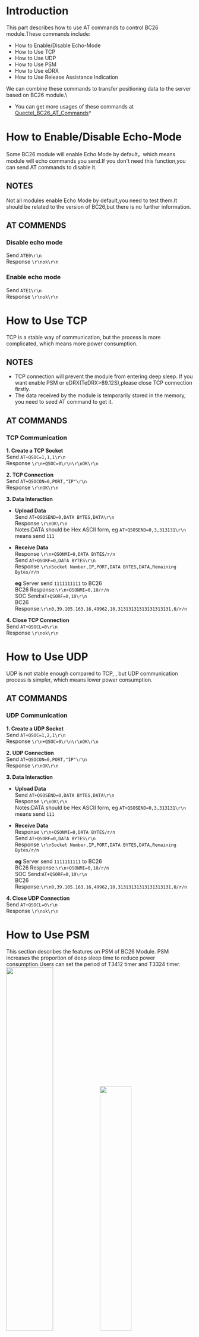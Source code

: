 # Introduction
This part describes how to use AT commands to control BC26 module.These commands include:
* How to Enable/Disable Echo-Mode
* How to Use TCP
* How to Use UDP
* How to Use PSM
* How to Use eDRX
* How to Use Release Assistance Indication


We can combine these commands to transfer positioning data to the server based on BC26 module.\
* You can get more usages of these commands at
[Quectel_BC26_AT_Commands](https://github.com/nofreegood/Work-summary/blob/master/LTE_BC26_LPWA%20MODULE/References/Quectel_BC26_AT_Commands_Manual_V1.0_Preliminary_20180125.pdf)*
# How to Enable/Disable Echo-Mode
Some BC26 module will enable Echo Mode by default，which means module will echo commands you send.If you don't need this function,you can send AT commands to disable it.
## NOTES
Not all modules enable Echo Mode by default,you need to test them.It should be related to the version of BC26,but there is no further information.
## AT COMMENDS
### Disable echo mode
Send `ATE0\r\n`\
Response `\r\nok\r\n`
### Enable echo mode
Send `ATE1\r\n`\
Response `\r\nok\r\n`
# How to Use TCP
TCP is a stable way of communication, but the process is more complicated, which means more power consumption.
## NOTES
* TCP connection will prevent the module from entering deep sleep. If you want enable PSM or eDRX(TeDRX>89.12S),please close TCP connection firstly.
* The data received by the module is temporarily stored in the memory, you need to seed AT command to get it.
## AT COMMANDS
### TCP Communication
**1. Create a TCP Socket**\
Send `AT+QSOC=1,1,1\r\n`\
Response `\r\n+QSOC=0\r\n\r\nOK\r\n`

**2. TCP Connection**\
Send `AT+QSOCON=0,PORT,"IP"\r\n`\
Response `\r\nOK\r\n`

**3. Data Interaction**
* **Upload Data**\
  Send `AT+QSOSEND=0,DATA BYTES,DATA\r\n`\
  Response `\r\nOK\r\n`\
  Notes:DATA should be Hex ASCII form, eg `AT+QSOSEND=0,3,313131\r\n` means send `111`
* **Receive Data**\
  Response `\r\n+QSONMI=0,DATA BYTES/r/n`\
  Send `AT+QSORF=0,DATA BYTES\r\n`\
  Response `\r\nSocket Number,IP,PORT,DATA BYTES,DATA,Remaining Bytes/r/n`

  **eg** Server send `1111111111` to BC26\
     BC26 Response:`\r\n+QSONMI=0,10/r/n`\
     SOC Send:`AT+QSORF=0,10\r\n`\
     BC26 Response:`\r\n0,39.105.163.16,49962,10,31313131313131313131,0/r/n`

**4. Close TCP Connection**\
Send `AT+QSOCL=0\r\n`\
Response `\r\nok\r\n`
# How to Use UDP
UDP is not stable enough compared to TCP, , but UDP communication process is simpler, which means lower power consumption.
## AT COMMANDS
### UDP Communication
**1. Create a UDP Socket**\
Send `AT+QSOC=1,2,1\r\n`\
Response `\r\n+QSOC=0\r\n\r\nOK\r\n`

**2. UDP Connection**\
Send `AT+QSOCON=0,PORT,"IP"\r\n`\
Response `\r\nOK\r\n`

**3. Data Interaction**
* **Upload Data**\
  Send `AT+QSOSEND=0,DATA BYTES,DATA\r\n`\
  Response `\r\nOK\r\n`\
  Notes:DATA should be Hex ASCII form, eg `AT+QSOSEND=0,3,313131\r\n` means send `111`
* **Receive Data**\
  Response `\r\n+QSONMI=0,DATA BYTES/r/n`\
  Send `AT+QSORF=0,DATA BYTES\r\n`\
  Response `\r\nSocket Number,IP,PORT,DATA BYTES,DATA,Remaining Bytes/r/n`

  **eg** Server send `1111111111` to BC26\
     BC26 Response:`\r\n+QSONMI=0,10/r/n`\
     SOC Send:`AT+QSORF=0,10\r\n`\
     BC26 Response:`\r\n0,39.105.163.16,49962,10,31313131313131313131,0/r/n`

**4. Close UDP Connection**\
Send `AT+QSOCL=0\r\n`\
Response `\r\nok\r\n`


# How to Use PSM
This section describes the features on PSM of BC26 Module. PSM increases the proportion of deep sleep time to reduce power consumption.Users can set the period of T3412 timer and T3324 timer.\
<img src="../Figures/bc26-psm.png" width = 50% height = 50% ><img src="../Figures/psm_cpu_bc26.png" width = 41% height = 41% >
## NOTES
* The UE can enable PSM , but the period is determined by the network side（communication operators).China Mobile can provide parameters as follow:\
**T3412**=54min-310h, the increment interval is 6 minutes.\
**T3324**=2s-62s, the increment interval is 2 seconds;2min-31min, the increment interval is 1 minute;1h-310h, the increment interval is 1 hour.
* Module in PSM can be waked up by PSM_EINT PIN or T3412 timeout.
## AT COMMANDS
### Enable PSM
Send `AT+CPSMS=1,,,"T3412","T3324"\r\n`\
Response `\r\nOK\r\n`\
**Comment**\
`T3412` is a Periodic-TAU string type. One byte in an 8-bit format. \
Bits 5 to 1 represent the binary coded timer value\
Bits 6 to 8 define the timer value unit as follows:\
0 0 0 value is incremented in multiples of 10 minutes\
0 0 1 value is incremented in multiples of 1 hour\
0 1 0 value is incremented in multiples of 10 hours\
0 1 1 value is incremented in multiples of 2 seconds\
1 0 0 value is incremented in multiples of 30 seconds\
1 0 1 value is incremented in multiples of 1 minute\
1 1 0 value is incremented in multiples of 320 hours\
1 1 1 value indicates that the timer is deactivated\
(e.g. "00100100" equals 4 hours).


`T3324` is a Active-Time string type. One byte in an 8-bit format. \
Bits 5 to 1 represent the binary coded timer value.\
Bits 6 to 8 defines the timer value unit for the GPRS timer as follows:\
0 0 0 value is incremented in multiples of 2 seconds\
0 0 1 value is incremented in multiples of 1 minute\
0 1 0 value is incremented in multiples of decihours\
1 1 1 value indicates that the timer is deactivated\
(e.g. "00100100" equals 4 minutes).


### Disable PSM
Send `AT+CPSMS=0\r\n`\
Response `\r\nOK\r\n`
### PSM Network Registration State
Check the periods of T3412 and T3324 whether register successful.


Send `AT+CEREG=5\r\n`\
Response `\r\nOK\r\n`\
Send `AT+CEREG?\r\n`\
Response `\r\n+CEREG: <stat>,<lac>,<ci>,<AcT>,<cause_type>,<reject_cause>,<Active-T
ime>,<Periodic-RAU>\r\n`

**Comment**\
`<stat>` Integer type. The EPS registration status.\
0 Not registered, MT is not currently searching an operator to register to\
1 Registered, home network\
2 Not registered, but MT is currently trying to attach or searching an operator to register to\
3 Registration denied\
4 Unknown (e.g. out of E-UTRAN coverage)\
5 Registered, roaming\
`<tac>` String type. Two bytes tracking area code in hexadecimal format (e.g. “00C3” equals 195 in
decimal).\
`<ci>` String type. Four bytes E-UTRAN cell ID in hexadecimal format.\
`<AcT>` Integer type. Access technology of the registered network.\
7 E-UTRAN\
9 E-UTRAN (NB-S1 mode)\
`<cause_type>` Integer type. The type of <reject_cause>.\
0 Indicates that <reject_cause> contains an EMM cause value (see 3GPP TS
24.008[8] Annex G).\
1 Indicates that <reject_cause> contains a manufacturer-specific cause value\
`<reject_cause>` Integer type. Contains the cause of the failed registration. The value is of type as
defined by <cause_type>.\
`Active-Time` equal `T3324`\
`Periodic-RAU` equal `T3412`
# How to Use eDRX
This part describes the features on eDRX mode of BC26.  decreases the proportion of connect time to reduce power consumption.Users can set the period of TeDRX timer and TPTW timer.\
<img src="../Figures/edrx.jpeg" >
## NOTES
* The UE can enable eDRX , but the period is determined by the network side（communication operators).**China Mobile** can provide parameters as follow:\
**TeDRX**=20.48s-2.91h\
**TPTW**=20.48s\
* Module in eDRX mode(TeDRX<=89.12s) can be waked up by UART or TeDRX timeout.If TeDRX>89.12s，module will enter deep sleep automatically, which means module can only be waked up by TeDRX timeout.
## AT COMMANDS
### Enable eDRX
Send `AT+CEDRX=1,5,"REQUEST_TeDRX"\r\n`\
Response `\r\nOK\r\n`\
**Comment**\
`"TeDRX",` String type. Half a byte in a 4-bit format. \
Bits 1 to 4 define the timer value unit as follows:\
0 0 1 0 20.48 seconds\
0 0 1 1 40.96 seconds\
0 1 0 1 81.92 seconds\
1 0 0 1 163.84 seconds\
1 0 1 0 327.68 seconds\
1 0 1 1 655.36 seconds\
1 1 0 0 1310.72 seconds\
1 1 0 1 2621.44 seconds\
1 1 1 0 5242.88 seconds\
1 1 1 1 10485.76 seconds

### Disable eDRX
Send `AT+CEDRX=0\r\n`\
Response `\r\nOK\r\n`
### eDRX Network Registration State
Check the periods of TeDRX and TPTW whether register successful.


Send `AT+CEDRXRDP\r\n`\
Response `\r\n+CEDRXRDP:<AcT-type>,<Requested_eDRX_value>,<NW-provided_eDRX_value>,<Paging_time_window>\r\n`


**Comment**\
`<AcT-type>` Integer type. The type of access technology. AT+CEDRXS? is used to specify the
relationship between the type of access technology and the requested eDRX value.\
0 Access technology is not using eDRX. This parameter value is only used in
the unsolicited result code\
5 E-UTRAN (NB-S1 mode)\
`<Requested_eDRX_value>` String type. Half a byte in a 4-bit format.\
bit\
4 3 2 1 E-UTRAN eDRX cycle length duration\
0 0 1 0 20.48 seconds\
0 0 1 1 40.96 seconds\
0 1 0 1 81.92 seconds\
1 0 0 1 163.84 seconds\
1 0 1 0 327.68 seconds\
1 0 1 1 655.36 seconds\
1 1 0 0 1310.72 seconds\
1 1 0 1 2621.44 seconds\
1 1 1 0 5242.88 seconds\
1 1 1 1 10485.76 seconds\
`<NW-provided_eDRX_value>` String type. Half a byte in a 4-bit format.\
bit\
4 3 2 1 E-UTRAN eDRX cycle length duration\
0 0 1 0 20.48 seconds\
0 0 1 1 40.96 seconds\
0 1 0 1 81.92 seconds\
1 0 0 1 163.84 seconds\
1 0 1 0 327.68 seconds\
1 0 1 1 655.36 seconds\
1 1 0 0 1310.72 seconds\
1 1 0 1 2621.44 seconds\
1 1 1 0 5242.88 seconds\
1 1 1 1 10485.76 seconds\
`<Paging_time_window>` String type. Half a byte in a 4-bit format.\
bit\
4 3 2 1 Paging Time Window length\
0 0 0 0 2.56 seconds\
0 0 0 1 5.12 seconds\
0 0 1 0 7.68 seconds\
0 0 1 1 10.24 seconds\
0 1 0 0 12.8 seconds\
0 1 0 1 15.36 seconds\
0 1 1 0 17.92 seconds\
0 1 1 1 20.48 seconds\
1 0 0 0 23.04 seconds\
1 0 0 1 25.6 seconds\
1 0 1 0 28.16 seconds\
1 0 1 1 30.72 seconds\
1 1 0 0 33.28 seconds\
1 1 0 1 35.84 seconds\
1 1 1 0 38.4 seconds\
1 1 1 1 40.96 seconds\
**China Mobile can only provide 20.48s**
# How to Use Release Assistance Indication
This section describes the functions of the RAI（Release Assistance Indication）.In some cases, you can use this to save power.Note the **module inactivity timer** in the follow figure, which means if module keep inactivity for a while then module will release RRC(Radio resource Control).In the current NB-iot network, the inactivity interval is depended on network instead of UE(User Equipment),which will consume extra power.We can change it by RAI.\
<img src="../Figures/bc26-psm.png" width = 50% height = 50% >
## AT COMMANDS
Send `AT+QNBIOTRAI=<rai>\r\n`\
Response `\r\nOK\r\n`\


**Comment**\
`<rai>` Integer type. Specifies release assistance information\
0 No information available (or none of the other options apply)\
1 TE will send only 1 UL packet and no DL packets expected.It means that the terminal sends an uplink data, and does not expect to have a downlink packet, such as the UDP protocol. After the uplink is sent, the RRC is released.\
2 TE will send only 1 UL packet and only 1 DL packet expected.If the terminal sends an uplink and has a downlink ACK packet, the RRC will be released immediately after receiving the downlink packet.\


**For example**, PING; if such a scenario uses parameter 1, it will be released immediately after the uplink transmission is completed, but because the network needs to reply the ACK to the terminal, the network will page the terminal again to re-establish the RRC connection.
